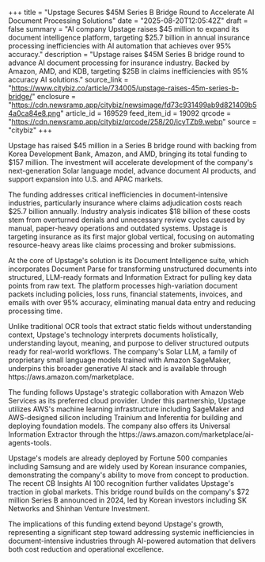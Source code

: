 +++
title = "Upstage Secures $45M Series B Bridge Round to Accelerate AI Document Processing Solutions"
date = "2025-08-20T12:05:42Z"
draft = false
summary = "AI company Upstage raises $45 million to expand its document intelligence platform, targeting $25.7 billion in annual insurance processing inefficiencies with AI automation that achieves over 95% accuracy."
description = "Upstage raises $45M Series B bridge round to advance AI document processing for insurance industry. Backed by Amazon, AMD, and KDB, targeting $25B in claims inefficiencies with 95% accuracy AI solutions."
source_link = "https://www.citybiz.co/article/734005/upstage-raises-45m-series-b-bridge/"
enclosure = "https://cdn.newsramp.app/citybiz/newsimage/fd73c931499ab9d821409b54a0ca84e8.png"
article_id = 169529
feed_item_id = 19092
qrcode = "https://cdn.newsramp.app/citybiz/qrcode/258/20/icyTZb9.webp"
source = "citybiz"
+++

<p>Upstage has raised $45 million in a Series B bridge round with backing from Korea Development Bank, Amazon, and AMD, bringing its total funding to $157 million. The investment will accelerate development of the company's next-generation Solar language model, advance document AI products, and support expansion into U.S. and APAC markets.</p><p>The funding addresses critical inefficiencies in document-intensive industries, particularly insurance where claims adjudication costs reach $25.7 billion annually. Industry analysis indicates $18 billion of these costs stem from overturned denials and unnecessary review cycles caused by manual, paper-heavy operations and outdated systems. Upstage is targeting insurance as its first major global vertical, focusing on automating resource-heavy areas like claims processing and broker submissions.</p><p>At the core of Upstage's solution is its Document Intelligence suite, which incorporates Document Parse for transforming unstructured documents into structured, LLM-ready formats and Information Extract for pulling key data points from raw text. The platform processes high-variation document packets including policies, loss runs, financial statements, invoices, and emails with over 95% accuracy, eliminating manual data entry and reducing processing time.</p><p>Unlike traditional OCR tools that extract static fields without understanding context, Upstage's technology interprets documents holistically, understanding layout, meaning, and purpose to deliver structured outputs ready for real-world workflows. The company's Solar LLM, a family of proprietary small language models trained with Amazon SageMaker, underpins this broader generative AI stack and is available through https://aws.amazon.com/marketplace.</p><p>The funding follows Upstage's strategic collaboration with Amazon Web Services as its preferred cloud provider. Under this partnership, Upstage utilizes AWS's machine learning infrastructure including SageMaker and AWS-designed silicon including Trainium and Inferentia for building and deploying foundation models. The company also offers its Universal Information Extractor through the https://aws.amazon.com/marketplace/ai-agents-tools.</p><p>Upstage's models are already deployed by Fortune 500 companies including Samsung and are widely used by Korean insurance companies, demonstrating the company's ability to move from concept to production. The recent CB Insights AI 100 recognition further validates Upstage's traction in global markets. This bridge round builds on the company's $72 million Series B announced in 2024, led by Korean investors including SK Networks and Shinhan Venture Investment.</p><p>The implications of this funding extend beyond Upstage's growth, representing a significant step toward addressing systemic inefficiencies in document-intensive industries through AI-powered automation that delivers both cost reduction and operational excellence.</p>